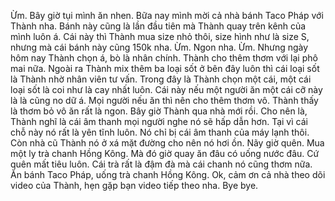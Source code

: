 Ừm. Bây giờ tụi mình ăn nhen. Bữa nay mình mời cả nhà bánh Taco Pháp với Thành nha. Bánh này cũng là lần đầu tiên mà Thành quay trên kênh của mình luôn á. Cái này thì Thành mua size nhỏ thôi, size hình như là size S, nhưng mà cái bánh này cũng 150k nha. 
Ừm. Ngon nha. 
Ừm. Nhưng ngày hôm nay Thành chọn á, bò là nhân chính. Thành cho thêm thơm với lại phô mai nữa. Ngoài ra Thành mix thêm ba loại sốt ở bên đây luôn thì cái loại sốt là Thành nhờ nhân viên tư vấn. Trong đây là Thành chọn một cái, một cái loại sốt là coi như là cay nhất luôn. 
Cái này nếu một người ăn một cái cỡ này là là cũng no dữ á. 
Mọi người nếu ăn thì nên cho thêm thơm vô. Thành thấy là thơm bỏ vô ăn rất là ngon. 
Bây giờ Thành qua nhà mới rồi. Cho nên là, Thành nghĩ là cái âm thanh mọi người nghe nó sẽ hấp dẫn hơn. Tại vì cái chỗ này nó rất là yên tĩnh luôn. Nó chỉ bị cái âm thanh của máy lạnh thôi. Còn nhà cũ Thành nó ở xá mặt đường cho nên nó hơi ồn. 
Nãy giờ quên. Mua một ly trà chanh Hồng Kông. Mà đó giờ quay ăn đâu có uống nước đâu. Cứ quên mất tiêu luôn. 
Cái trà rất là đậm đà mà cái chanh nó cũng thơm nữa. Ăn bánh Taco Pháp, uống trà chanh Hồng Kông. 
Ok, cảm ơn cả nhà theo dõi video của Thành, hẹn gặp bạn video tiếp theo nha. Bye bye.